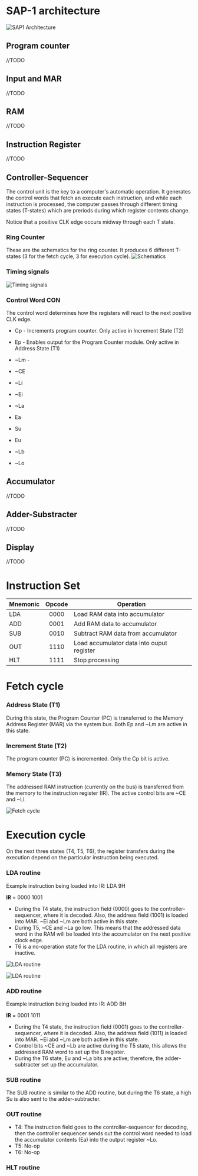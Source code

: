 # SAP-1 architecture
![SAP1 Architecture](img/sap1_architecture.PNG "SAP1 architecture")

## Program counter
//TODO
## Input and MAR
//TODO
## RAM
//TODO
## Instruction Register
//TODO
## Controller-Sequencer
The control unit is the key to a computer's automatic operation. It generates the control words that fetch an execute each instruction, and while each instruction is processed, the computer passes through different timing states (T-states) which are preriods during which register contents change.

Notice that a positive CLK edge occurs midway through each T state.

### Ring Counter
These are the schematics for the ring counter. It produces 6 different T-states (3 for the fetch cycle, 3 for execution cycle).
![Schematics](img/ring_counter_2.PNG "Ring counter schematics")


### Timing signals
![Timing signals](img/ring_counter.PNG "Timing signals")

### Control Word CON
The control word determines how the registers will react to the next positive CLK edge.

* Cp - Increments program counter. Only active in Increment State (T2)
* Ep - Enables output for the Program Counter module. Only active in Address State (T1)
* ~Lm - 
* ~CE

* ~Li
* ~Ei
* ~La
* Ea

* Su
* Eu
* ~Lb
* ~Lo

## Accumulator
//TODO
## Adder-Substracter
//TODO
## Display
//TODO
# Instruction Set
| Mnemonic      | Opcode           | Operation  |
| ------------- |:----------------:| ---------- |
| LDA           | 0000              | Load RAM data into accumulator |
| ADD           | 0001              | Add RAM data to accumulator |
| SUB           | 0010              | Subtract RAM data from accumulator |
| OUT           | 1110              | Load accumulator data into ouput register |
| HLT           | 1111              | Stop processing |

# Fetch cycle
### Address State (T1)
During this state, the Program Counter (PC) is transferred to the Memory Address Register (MAR) via the system bus. Both Ep and ~Lm are active in this state.

### Increment State (T2)
The program counter (PC) is incremented. Only the Cp bit is active.

### Memory State (T3)
The addressed RAM instruction (currently on the bus) is transferred from the memory to the instruction register (IR). The active control bits are ~CE and ~Li.

![Fetch cycle](img/fetch_cycle.PNG "")

# Execution cycle
On the next three states (T4, T5, T6), the register transfers during the execution depend on the particular instruction being executed.
### LDA routine
Example instruction being loaded into IR: LDA 9H

 **IR** = 0000 1001

* During the T4 state, the instruction field (0000) goes to the controller-sequencer, where it is decoded. Also, the address field (1001) is loaded into MAR. ~Ei abd ~Lm are both active in this state.
* During T5, ~CE and ~La go low. This means that the addressed data word in the RAM will be loaded into the accumulator on the next positive clock edge.
* T6 is a no-operation state for the LDA routine, in which all registers are inactive.

![LDA routine](img/LDA_routine.PNG "LDA routine")

![LDA routine](img/LDA_routine_timing.PNG "LDA routine")

### ADD routine
Example instruction being loaded into IR: ADD BH

 **IR** = 0001 1011
 
* During the T4 state, the instruction field (0001) goes to the controller-sequencer, where it is decoded. Also, the address field (1011) is loaded into MAR. ~Ei abd ~Lm are both active in this state.
* Control bits ~CE and ~Lb are active during the T5 state, this allows the addressed RAM word to set up the B register.
* During the T6 state, Eu and ~La bits are active; therefore, the adder-subtracter set up the accumulator.

### SUB routine
The SUB routine is similar to the ADD routine, but during the T6 state, a high Su is also sent to the adder-subtracter.

### OUT routine
* T4: The instruction field goes to the controller-sequencer for decoding, then the controller sequencer sends out the control word needed to load the accumulator contents (Ea) into the output register ~Lo.
* T5: No-op
* T6: No-op

### HLT routine



